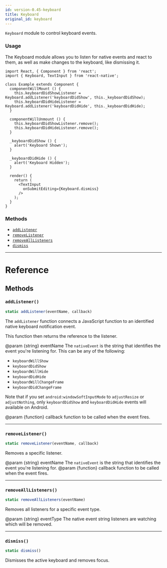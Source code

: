 ```yaml
---
id: version-0.45-keyboard
title: Keyboard
original_id: keyboard
---
```


`Keyboard` module to control keyboard events.

### Usage

The Keyboard module allows you to listen for native events and react to them, as well as make changes to the keyboard, like dismissing it.

```
import React, { Component } from 'react';
import { Keyboard, TextInput } from 'react-native';

class Example extends Component {
  componentWillMount () {
    this.keyboardDidShowListener = Keyboard.addListener('keyboardDidShow', this._keyboardDidShow);
    this.keyboardDidHideListener = Keyboard.addListener('keyboardDidHide', this._keyboardDidHide);
  }

  componentWillUnmount () {
    this.keyboardDidShowListener.remove();
    this.keyboardDidHideListener.remove();
  }

  _keyboardDidShow () {
    alert('Keyboard Shown');
  }

  _keyboardDidHide () {
    alert('Keyboard Hidden');
  }

  render() {
    return (
      <TextInput
        onSubmitEditing={Keyboard.dismiss}
      />
    );
  }
}
```

### Methods

- [`addListener`](keyboard.md#addlistener)
- [`removeListener`](keyboard.md#removelistener)
- [`removeAllListeners`](keyboard.md#removealllisteners)
- [`dismiss`](keyboard.md#dismiss)

---

# Reference

## Methods

### `addListener()`

```javascript
static addListener(eventName, callback)
```

The `addListener` function connects a JavaScript function to an identified native keyboard notification event.

This function then returns the reference to the listener.

@param {string} eventName The `nativeEvent` is the string that identifies the event you're listening for. This can be any of the following:

- `keyboardWillShow`
- `keyboardDidShow`
- `keyboardWillHide`
- `keyboardDidHide`
- `keyboardWillChangeFrame`
- `keyboardDidChangeFrame`

Note that if you set `android:windowSoftInputMode` to `adjustResize` or `adjustNothing`, only `keyboardDidShow` and `keyboardDidHide` events will available on Android.

@param {function} callback function to be called when the event fires.

---

### `removeListener()`

```javascript
static removeListener(eventName, callback)
```

Removes a specific listener.

@param {string} eventName The `nativeEvent` is the string that identifies the event you're listening for. @param {function} callback function to be called when the event fires.

---

### `removeAllListeners()`

```javascript
static removeAllListeners(eventName)
```

Removes all listeners for a specific event type.

@param {string} eventType The native event string listeners are watching which will be removed.

---

### `dismiss()`

```javascript
static dismiss()
```

Dismisses the active keyboard and removes focus.
